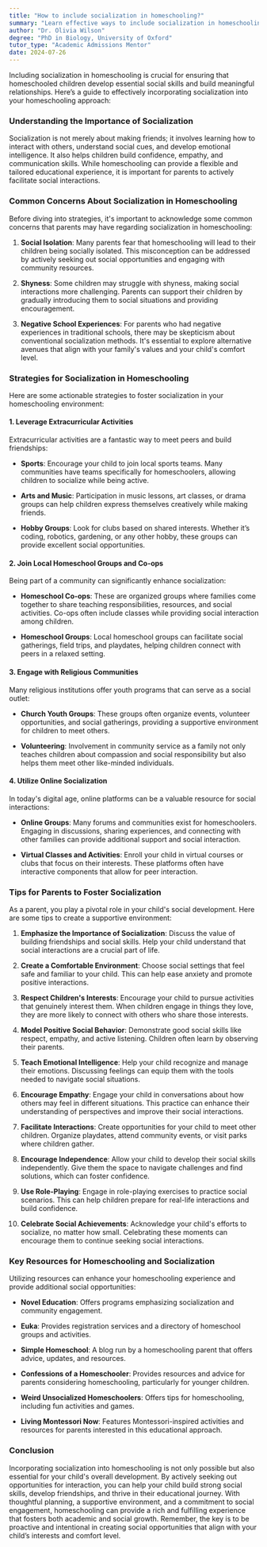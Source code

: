 ```yaml
---
title: "How to include socialization in homeschooling?"
summary: "Learn effective ways to include socialization in homeschooling, helping children build essential social skills and meaningful relationships."
author: "Dr. Olivia Wilson"
degree: "PhD in Biology, University of Oxford"
tutor_type: "Academic Admissions Mentor"
date: 2024-07-26
---
```


Including socialization in homeschooling is crucial for ensuring that homeschooled children develop essential social skills and build meaningful relationships. Here’s a guide to effectively incorporating socialization into your homeschooling approach:

### Understanding the Importance of Socialization

Socialization is not merely about making friends; it involves learning how to interact with others, understand social cues, and develop emotional intelligence. It also helps children build confidence, empathy, and communication skills. While homeschooling can provide a flexible and tailored educational experience, it is important for parents to actively facilitate social interactions.

### Common Concerns About Socialization in Homeschooling

Before diving into strategies, it's important to acknowledge some common concerns that parents may have regarding socialization in homeschooling:

1. **Social Isolation**: Many parents fear that homeschooling will lead to their children being socially isolated. This misconception can be addressed by actively seeking out social opportunities and engaging with community resources.
   
2. **Shyness**: Some children may struggle with shyness, making social interactions more challenging. Parents can support their children by gradually introducing them to social situations and providing encouragement.

3. **Negative School Experiences**: For parents who had negative experiences in traditional schools, there may be skepticism about conventional socialization methods. It's essential to explore alternative avenues that align with your family's values and your child's comfort level.

### Strategies for Socialization in Homeschooling

Here are some actionable strategies to foster socialization in your homeschooling environment:

#### 1. **Leverage Extracurricular Activities**

Extracurricular activities are a fantastic way to meet peers and build friendships:

- **Sports**: Encourage your child to join local sports teams. Many communities have teams specifically for homeschoolers, allowing children to socialize while being active.
  
- **Arts and Music**: Participation in music lessons, art classes, or drama groups can help children express themselves creatively while making friends.

- **Hobby Groups**: Look for clubs based on shared interests. Whether it’s coding, robotics, gardening, or any other hobby, these groups can provide excellent social opportunities.

#### 2. **Join Local Homeschool Groups and Co-ops**

Being part of a community can significantly enhance socialization:

- **Homeschool Co-ops**: These are organized groups where families come together to share teaching responsibilities, resources, and social activities. Co-ops often include classes while providing social interaction among children.

- **Homeschool Groups**: Local homeschool groups can facilitate social gatherings, field trips, and playdates, helping children connect with peers in a relaxed setting.

#### 3. **Engage with Religious Communities**

Many religious institutions offer youth programs that can serve as a social outlet:

- **Church Youth Groups**: These groups often organize events, volunteer opportunities, and social gatherings, providing a supportive environment for children to meet others.

- **Volunteering**: Involvement in community service as a family not only teaches children about compassion and social responsibility but also helps them meet other like-minded individuals.

#### 4. **Utilize Online Socialization**

In today's digital age, online platforms can be a valuable resource for social interactions:

- **Online Groups**: Many forums and communities exist for homeschoolers. Engaging in discussions, sharing experiences, and connecting with other families can provide additional support and social interaction.

- **Virtual Classes and Activities**: Enroll your child in virtual courses or clubs that focus on their interests. These platforms often have interactive components that allow for peer interaction.

### Tips for Parents to Foster Socialization

As a parent, you play a pivotal role in your child's social development. Here are some tips to create a supportive environment:

1. **Emphasize the Importance of Socialization**: Discuss the value of building friendships and social skills. Help your child understand that social interactions are a crucial part of life.

2. **Create a Comfortable Environment**: Choose social settings that feel safe and familiar to your child. This can help ease anxiety and promote positive interactions.

3. **Respect Children's Interests**: Encourage your child to pursue activities that genuinely interest them. When children engage in things they love, they are more likely to connect with others who share those interests.

4. **Model Positive Social Behavior**: Demonstrate good social skills like respect, empathy, and active listening. Children often learn by observing their parents.

5. **Teach Emotional Intelligence**: Help your child recognize and manage their emotions. Discussing feelings can equip them with the tools needed to navigate social situations.

6. **Encourage Empathy**: Engage your child in conversations about how others may feel in different situations. This practice can enhance their understanding of perspectives and improve their social interactions.

7. **Facilitate Interactions**: Create opportunities for your child to meet other children. Organize playdates, attend community events, or visit parks where children gather.

8. **Encourage Independence**: Allow your child to develop their social skills independently. Give them the space to navigate challenges and find solutions, which can foster confidence.

9. **Use Role-Playing**: Engage in role-playing exercises to practice social scenarios. This can help children prepare for real-life interactions and build confidence.

10. **Celebrate Social Achievements**: Acknowledge your child's efforts to socialize, no matter how small. Celebrating these moments can encourage them to continue seeking social interactions.

### Key Resources for Homeschooling and Socialization

Utilizing resources can enhance your homeschooling experience and provide additional social opportunities:

- **Novel Education**: Offers programs emphasizing socialization and community engagement.
  
- **Euka**: Provides registration services and a directory of homeschool groups and activities.

- **Simple Homeschool**: A blog run by a homeschooling parent that offers advice, updates, and resources.

- **Confessions of a Homeschooler**: Provides resources and advice for parents considering homeschooling, particularly for younger children.

- **Weird Unsocialized Homeschoolers**: Offers tips for homeschooling, including fun activities and games.

- **Living Montessori Now**: Features Montessori-inspired activities and resources for parents interested in this educational approach.

### Conclusion

Incorporating socialization into homeschooling is not only possible but also essential for your child's overall development. By actively seeking out opportunities for interaction, you can help your child build strong social skills, develop friendships, and thrive in their educational journey. With thoughtful planning, a supportive environment, and a commitment to social engagement, homeschooling can provide a rich and fulfilling experience that fosters both academic and social growth. Remember, the key is to be proactive and intentional in creating social opportunities that align with your child’s interests and comfort level.
    